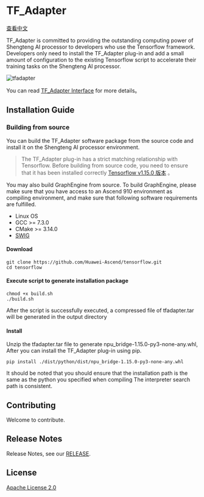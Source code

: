 # TF_Adapter

[查看中文](README.md)

TF_Adapter is committed to providing the outstanding computing power of Shengteng AI processor to developers who use the Tensorflow framework.
Developers only need to install the TF_Adapter plug-in and add a small amount of configuration to the existing Tensorflow script to accelerate their training tasks on the Shengteng AI processor.

![tfadapter](https://images.gitee.com/uploads/images/2020/1027/094640_8f305b88_8175427.jpeg "framework.jpg")

You can read [TF_Adapter Interface](https://support.huaweicloud.com/mprtg-A800_9000_9010/atlasprtg_13_0013.html) for more details。
## Installation Guide
### Building from source

You can build the TF_Adapter software package from the source code and install it on the Shengteng AI processor environment.
> The TF_Adapter plug-in has a strict matching relationship with Tensorflow. Before building from source code, you need to ensure that it has been installed correctly [Tensorflow v1.15.0
>版本](https://www.tensorflow.org/install/pip) 。

You may also build GraphEngine from source. To build GraphEngine, please make sure that you have access to an Ascend 910 environment as compiling environment, and make sure that following software requirements are fulfilled.
- Linux OS
- GCC >= 7.3.0
- CMake >= 3.14.0
- [SWIG](http://www.swig.org/download.html)

#### Download
```
git clone https://github.com/Huawei-Ascend/tensorflow.git
cd tensorflow
```

#### Execute script to generate installation package
```
chmod +x build.sh
./build.sh
```


After the script is successfully executed, a compressed file of tfadapter.tar will be generated in the output directory

#### Install
Unzip the tfadapter.tar file to generate npu_bridge-1.15.0-py3-none-any.whl,
After you can install the TF_Adapter plug-in using pip.
```
pip install ./dist/python/dist/npu_bridge-1.15.0-py3-none-any.whl
```

It should be noted that you should ensure that the installation path is the same as the python you specified when compiling
 The interpreter search path is consistent.

## Contributing

Welcome to contribute.

## Release Notes

Release Notes, see our [RELEASE](RELEASE.md).

## License

[Apache License 2.0](LICENSE)
